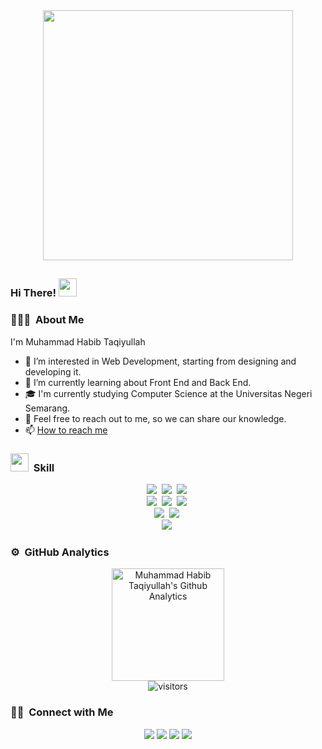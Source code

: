 <div  align="center">
<img width="400" src="https://www.icegif.com/wp-content/uploads/welcome-icegif-1.gif">
</div>

## <h3 align="left">Hi There! <img src="https://media.giphy.com/media/hvRJCLFzcasrR4ia7z/giphy.gif" width="29px"></h3>
### 👨🏻‍💻 &nbsp;About Me
I'm Muhammad Habib Taqiyullah
- 👀 I’m interested in Web Development, starting from designing and developing it.
- 🌱 I’m currently learning about Front End and Back End.
- 🎓 I'm currently studying Computer Science at the Universitas Negeri Semarang.
- 💞️ Feel free to reach out to me, so we can share our knowledge.
- 📫 <a href="#sci">How to reach me</a>

### <img src = "https://media2.giphy.com/media/QssGEmpkyEOhBCb7e1/giphy.gif?cid=ecf05e47a0n3gi1bfqntqmob8g9aid1oyj2wr3ds3mg700bl&rid=giphy.gif" width = 29px> &nbsp;Skill 
<p align="center">
<img src="https://img.shields.io/badge/C%2B%2B-00599C?style=for-the-badge&logo=c%2B%2B&logoColor=white">&nbsp;
<img src="https://img.shields.io/badge/R-276DC3?style=for-the-badge&logo=r&logoColor=white">&nbsp;
<img src="https://img.shields.io/badge/PHP-777BB4?style=for-the-badge&logo=php&logoColor=white">&nbsp;<br>
<img src="https://img.shields.io/badge/HTML5-E34F26?style=for-the-badge&logo=html5&logoColor=white">&nbsp;
<img src="https://img.shields.io/badge/CSS3-1572B6?style=for-the-badge&logo=css3&logoColor=white">&nbsp;
<img src="https://img.shields.io/badge/Bootstrap-563D7C?style=for-the-badge&logo=bootstrap&logoColor=white">&nbsp;
<!-- <img src="https://img.shields.io/badge/Tailwind_CSS-38B2AC?style=for-the-badge&logo=tailwind-css&logoColor=white">&nbsp;<br> --><br>
<img src="https://img.shields.io/badge/Laravel-FF2D20?style=for-the-badge&logo=laravel&logoColor=white">&nbsp;
<img src="https://img.shields.io/badge/MySQL-00000F?style=for-the-badge&logo=mysql&logoColor=white">&nbsp;<br>
<img src="https://img.shields.io/badge/Netlify-00C7B7?style=for-the-badge&logo=netlify&logoColor=white">&nbsp;
  </p>

### ⚙️ &nbsp;GitHub Analytics

<p align="center">
<a href="https://github.com/muhabibta">
  <img height="180em" alt="Muhammad Habib Taqiyullah's Github Analytics" src="https://github-readme-stats-eight-theta.vercel.app/api?username=muhabibta&show_icons=true&theme=algolia&include_all_commits=true&count_private=true"/>
</a><br>
<img src="https://visitor-badge.laobi.icu/badge?page_id=muhabibta" alt="visitors">
</p>

 ### <div id="sci">🤝🏻 &nbsp;Connect with Me</div>

<p align="center">
<a href="https://muhabibta.github.io" target="_blank"><img src="https://img.shields.io/badge/-muhabibta.github.io-3423A6?style=flat&logo=Google-Chrome&logoColor=white"/></a>
<a href="https://www.linkedin.com/in/muhammad-habib-taqiyullah-558726220/"><img src="https://img.shields.io/badge/-Muhammad%20Habib%20Taqiyullah-0077B5?style=flat&logo=Linkedin&logoColor=white"/></a>
<a href="mailto:habibtaqiyullah9@gmail.com"><img src="https://img.shields.io/badge/-habibtaqiyullah9-D14836?style=flat&logo=Gmail&logoColor=white"/></a>
<a href="https://instagram.com/muhabibt_/"><img src="https://img.shields.io/badge/-@muhabibt__-E4405F?style=flat&logo=Instagram&logoColor=white"/></a>
</p>

<!---
muhabibta/muhabibta is a ✨ special ✨ repository because its `README.md` (this file) appears on your GitHub profile.
You can click the Preview link to take a look at your changes.
--->
